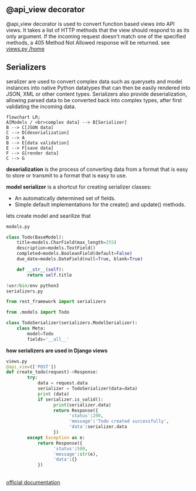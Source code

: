 

## @api_view decorator
@api_view decorator is used to convert function based views into API views. It takes a list of HTTP methods that the view should respond to as its only argument. If the incoming request doesn't match one of the specified methods, a 405 Method Not Allowed response will be returned.
see [views.py /home](../API/views.py)

## Serializers 
seralizer are used to convert complex data such as querysets and model instances into native Python datatypes that can then be easily rendered into JSON, XML or other content types. Serializers also provide deserialization, allowing parsed data to be converted back into complex types, after first validating the incoming data.
```mermaid
flowchart LR;
A[Models / <br>complex data] --> B[Serializer]
B --> C[JSON data]
C --> D[deserialization]
D --> A
B --> E[data validation]
E --> F[save data]
F --> G[render data]
C --> G
```
**deserialization** is the process of converting data from a format that is easy to store or transmit to a format that is easy to use.

**model serializer** is a shortcut for creating serializer classes:
- An automatically determined set of fields.
- Simple default implementations for the create() and update() methods.

lets create model and searilize that 
```python
models.py

class Todo(BaseModel):
    title=models.CharField(max_length=255)
    description=models.TextField()
    completed=models.BooleanField(default=False)
    due_date=models.DateField(null=True, blank=True)

    def __str__(self):
        return self.title

```
```python
!usr/bin/env python3
serializers.py

from rest_framework import serializers

from .models import Todo

class TodoSerializer(serializers.ModelSerializer):
    class Meta:
        model=Todo
        fields='__all__'  
```
**how serializers are used in Django views** 
```python
views.py
@api_view(['POST']) 
def create_todo(request)->Response:
        try:
            data = request.data
            serializer = TodoSerializer(data=data)
            print (data)
            if serializer.is_valid():
                  print(serializer.data)
                  return Response({ 
                        'status':200,
                        'message':'Todo created successfully',
                        'data':serializer.data
                  })
        except Exception as e:
            return Response({
                  'status':500,
                  'message':str(e),
                  'data':{}
            })
```


<br>[official documentation](https://www.django-rest-framework.org/api-guide/serializers/)
